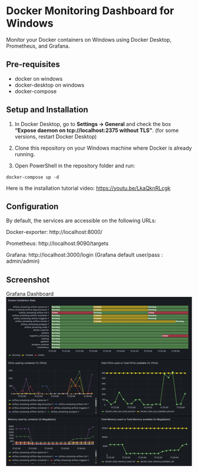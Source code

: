 # Docker Monitoring Dashboard for Windows

Monitor your Docker containers on Windows using Docker Desktop, Prometheus, and Grafana.

## Pre-requisites

* docker on windows
* docker-desktop on windows
* docker-compose

## Setup and Installation

1. In Docker Desktop, go to **Settings → General** and check the box  
   **“Expose daemon on tcp://localhost:2375 without TLS”**. (for some versions, restart Docker Desktop)

2. Clone this repository on your Windows machine where Docker is already running.

3. Open PowerShell in the repository folder and run:
```
docker-compose up -d
```

Here is the installation tutorial video:
https://youtu.be/LkaQknRLcgk

## Configuration

By default, the services are accessible on the following URLs:

Docker-exporter: http://localhost:8000/

Prometheus: http://localhost:9090/targets

Grafana: http://localhost:3000/login
(Grafana default user/pass : admin/admin)

## Screenshot

Grafana Dashboard
![Grafana Dashboard Dashboard](./screen_dashboard.png)



